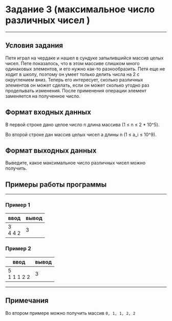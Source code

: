 # Задание 3 (максимальное число различных чисел )

---

## Условия задания

Петя играл на чердаке и нашел в сундуке запылившийся массив целых чисел. Пете показалось, что в этом массиве слишком
много одинаковых элементов, и его нужно как-то разнообразить. Петя еще не ходит в школу, поэтому он умеет только делить
числа на 2 с округлением вниз. Теперь его интересует, сколько различных элементов он может сделать, если он может
сколько угодно раз проделывать изменения. После применения операции элемент заменяется на полученное число.

## Формат входных данных

В первой строке дано целое число n длина массива (1 ≤ n ≤ 2 * 10^5).

Во второй строке дан массив целых чисел a длины n (1 ≤ a_i ≤ 10^9).

## Формат выходных данных

Выведите, какое максимальное число различных чисел можно получить.

## Примеры работы программы

---

### Пример 1
| ввод        | вывод |
|-------------|-------|
| 3</br>4 4 2 | 3     |

### Пример 2
| ввод             | вывод |
|------------------|-------|
| 5</br> 1 1 1 2 2 | 3     |

---

## Примечания
Во втором примере можно получить массив  `0, 1, 1, 2, 2`

